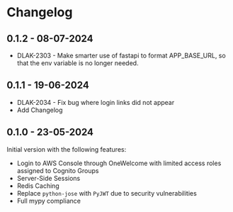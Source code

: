 # Changelog

## 0.1.2 - 08-07-2024

- DLAK-2303 - Make smarter use of fastapi to format APP_BASE_URL, so that the 
  env variable is no longer needed.


## 0.1.1 - 19-06-2024

- DLAK-2034 - Fix bug where login links did not appear
- Add Changelog

## 0.1.0 - 23-05-2024

Initial version with the following features:
- Login to AWS Console through OneWelcome with limited access roles assigned 
  to Cognito Groups 
- Server-Side Sessions
- Redis Caching
- Replace `python-jose` with `PyJWT` due to security vulnerabilities
- Full mypy compliance
